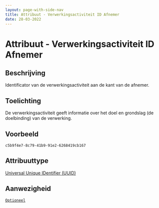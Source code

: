```yaml
---
layout: page-with-side-nav
title: Attribuut - Verwerkingsactiviteit ID Afnemer  
date: 28-03-2022
---
```


# Attribuut - Verwerkingsactiviteit ID Afnemer

## Beschrijving
Identificator van de verwerkingsactiviteit aan de kant van de afnemer.

## Toelichting
De verwerkingsactiviteit geeft informatie over het doel en grondslag (de doelbinding) van de verwerking.

## Voorbeeld
`c5b9f4e7-8c79-41b9-91e2-6268419cb167`

## Attribuuttype
[Universal Unique IDentifier (UUID)](../attribuuttypen/UUID.md)

## Aanwezigheid
[`Optioneel`](../../gegevenswoordenboek/readme.md#bijzondere-meta-attributen)

